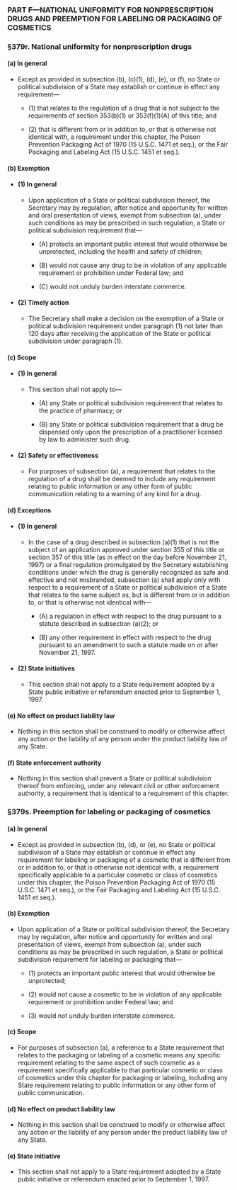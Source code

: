 ### PART F—NATIONAL UNIFORMITY FOR NONPRESCRIPTION DRUGS AND PREEMPTION FOR LABELING OR PACKAGING OF COSMETICS

### §379r. National uniformity for nonprescription drugs
#### (a) In general
* Except as provided in subsection (b), (c)(1), (d), (e), or (f), no State or political subdivision of a State may establish or continue in effect any requirement—

  * (1) that relates to the regulation of a drug that is not subject to the requirements of section 353(b)(1) or 353(f)(1)(A) of this title; and

  * (2) that is different from or in addition to, or that is otherwise not identical with, a requirement under this chapter, the Poison Prevention Packaging Act of 1970 (15 U.S.C. 1471 et seq.), or the Fair Packaging and Labeling Act (15 U.S.C. 1451 et seq.).

#### (b) Exemption
* #### (1) In general
  * Upon application of a State or political subdivision thereof, the Secretary may by regulation, after notice and opportunity for written and oral presentation of views, exempt from subsection (a), under such conditions as may be prescribed in such regulation, a State or political subdivision requirement that—

    * (A) protects an important public interest that would otherwise be unprotected, including the health and safety of children;

    * (B) would not cause any drug to be in violation of any applicable requirement or prohibition under Federal law; and

    * (C) would not unduly burden interstate commerce.

* #### (2) Timely action
  * The Secretary shall make a decision on the exemption of a State or political subdivision requirement under paragraph (1) not later than 120 days after receiving the application of the State or political subdivision under paragraph (1).

#### (c) Scope
* #### (1) In general
  * This section shall not apply to—

    * (A) any State or political subdivision requirement that relates to the practice of pharmacy; or

    * (B) any State or political subdivision requirement that a drug be dispensed only upon the prescription of a practitioner licensed by law to administer such drug.

* #### (2) Safety or effectiveness
  * For purposes of subsection (a), a requirement that relates to the regulation of a drug shall be deemed to include any requirement relating to public information or any other form of public communication relating to a warning of any kind for a drug.

#### (d) Exceptions
* #### (1) In general
  * In the case of a drug described in subsection (a)(1) that is not the subject of an application approved under section 355 of this title or section 357 of this title (as in effect on the day before November 21, 1997) or a final regulation promulgated by the Secretary establishing conditions under which the drug is generally recognized as safe and effective and not misbranded, subsection (a) shall apply only with respect to a requirement of a State or political subdivision of a State that relates to the same subject as, but is different from or in addition to, or that is otherwise not identical with—

    * (A) a regulation in effect with respect to the drug pursuant to a statute described in subsection (a)(2); or

    * (B) any other requirement in effect with respect to the drug pursuant to an amendment to such a statute made on or after November 21, 1997.

* #### (2) State initiatives
  * This section shall not apply to a State requirement adopted by a State public initiative or referendum enacted prior to September 1, 1997.

#### (e) No effect on product liability law
* Nothing in this section shall be construed to modify or otherwise affect any action or the liability of any person under the product liability law of any State.

#### (f) State enforcement authority
* Nothing in this section shall prevent a State or political subdivision thereof from enforcing, under any relevant civil or other enforcement authority, a requirement that is identical to a requirement of this chapter.

### §379s. Preemption for labeling or packaging of cosmetics
#### (a) In general
* Except as provided in subsection (b), (d), or (e), no State or political subdivision of a State may establish or continue in effect any requirement for labeling or packaging of a cosmetic that is different from or in addition to, or that is otherwise not identical with, a requirement specifically applicable to a particular cosmetic or class of cosmetics under this chapter, the Poison Prevention Packaging Act of 1970 (15 U.S.C. 1471 et seq.), or the Fair Packaging and Labeling Act (15 U.S.C. 1451 et seq.).

#### (b) Exemption
* Upon application of a State or political subdivision thereof, the Secretary may by regulation, after notice and opportunity for written and oral presentation of views, exempt from subsection (a), under such conditions as may be prescribed in such regulation, a State or political subdivision requirement for labeling or packaging that—

  * (1) protects an important public interest that would otherwise be unprotected;

  * (2) would not cause a cosmetic to be in violation of any applicable requirement or prohibition under Federal law; and

  * (3) would not unduly burden interstate commerce.

#### (c) Scope
* For purposes of subsection (a), a reference to a State requirement that relates to the packaging or labeling of a cosmetic means any specific requirement relating to the same aspect of such cosmetic as a requirement specifically applicable to that particular cosmetic or class of cosmetics under this chapter for packaging or labeling, including any State requirement relating to public information or any other form of public communication.

#### (d) No effect on product liability law
* Nothing in this section shall be construed to modify or otherwise affect any action or the liability of any person under the product liability law of any State.

#### (e) State initiative
* This section shall not apply to a State requirement adopted by a State public initiative or referendum enacted prior to September 1, 1997.